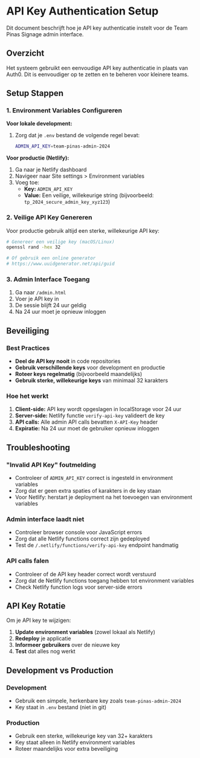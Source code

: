 # API Key Authentication Setup

Dit document beschrijft hoe je API key authenticatie instelt voor de Team Pinas Signage admin interface.

## Overzicht

Het systeem gebruikt een eenvoudige API key authenticatie in plaats van Auth0. Dit is eenvoudiger op te zetten en te beheren voor kleinere teams.

## Setup Stappen

### 1. Environment Variables Configureren

**Voor lokale development:**
1. Zorg dat je `.env` bestand de volgende regel bevat:
   ```bash
   ADMIN_API_KEY=team-pinas-admin-2024
   ```

**Voor productie (Netlify):**
1. Ga naar je Netlify dashboard
2. Navigeer naar Site settings > Environment variables
3. Voeg toe:
   - **Key:** `ADMIN_API_KEY`
   - **Value:** Een veilige, willekeurige string (bijvoorbeeld: `tp_2024_secure_admin_key_xyz123`)

### 2. Veilige API Key Genereren

Voor productie gebruik altijd een sterke, willekeurige API key:

```bash
# Genereer een veilige key (macOS/Linux)
openssl rand -hex 32

# Of gebruik een online generator
# https://www.uuidgenerator.net/api/guid
```

### 3. Admin Interface Toegang

1. Ga naar `/admin.html`
2. Voer je API key in
3. De sessie blijft 24 uur geldig
4. Na 24 uur moet je opnieuw inloggen

## Beveiliging

### Best Practices

- **Deel de API key nooit** in code repositories
- **Gebruik verschillende keys** voor development en productie  
- **Roteer keys regelmatig** (bijvoorbeeld maandelijks)
- **Gebruik sterke, willekeurige keys** van minimaal 32 karakters

### Hoe het werkt

1. **Client-side:** API key wordt opgeslagen in localStorage voor 24 uur
2. **Server-side:** Netlify functie `verify-api-key` valideert de key
3. **API calls:** Alle admin API calls bevatten `X-API-Key` header
4. **Expiratie:** Na 24 uur moet de gebruiker opnieuw inloggen

## Troubleshooting

### "Invalid API Key" foutmelding
- Controleer of `ADMIN_API_KEY` correct is ingesteld in environment variables
- Zorg dat er geen extra spaties of karakters in de key staan
- Voor Netlify: herstart je deployment na het toevoegen van environment variables

### Admin interface laadt niet
- Controleer browser console voor JavaScript errors
- Zorg dat alle Netlify functions correct zijn gedeployed
- Test de `/.netlify/functions/verify-api-key` endpoint handmatig

### API calls falen
- Controleer of de API key header correct wordt verstuurd
- Zorg dat de Netlify functions toegang hebben tot environment variables
- Check Netlify function logs voor server-side errors

## API Key Rotatie

Om je API key te wijzigen:

1. **Update environment variables** (zowel lokaal als Netlify)
2. **Redeploy** je applicatie
3. **Informeer gebruikers** over de nieuwe key
4. **Test** dat alles nog werkt

## Development vs Production

### Development
- Gebruik een simpele, herkenbare key zoals `team-pinas-admin-2024`
- Key staat in `.env` bestand (niet in git)

### Production  
- Gebruik een sterke, willekeurige key van 32+ karakters
- Key staat alleen in Netlify environment variables
- Roteer maandelijks voor extra beveiliging